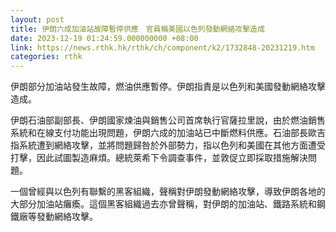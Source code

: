 ```yaml
---
layout: post
title: 伊朗六成加油站故障暫停供應　官員稱美國以色列發動網絡攻擊造成
date: 2023-12-19 01:24:59.000000000 +08:00
link: https://news.rthk.hk/rthk/ch/component/k2/1732848-20231219.htm
categories: rthk
---
```


伊朗部分加油站發生故障，燃油供應暫停。伊朗指責是以色列和美國發動網絡攻擊造成。

伊朗石油部副部長、伊朗國家煉油與銷售公司首席執行官薩拉里說，由於燃油銷售系統和在線支付功能出現問題，伊朗六成的加油站已中斷燃料供應。石油部長歐吉指系統遭到網絡攻擊，並將問題歸咎於外部勢力，指以色列和美國在其他方面遭受打擊，因此試圖製造麻煩。總統萊希下令調查事件，並敦促立即採取措施解決問題。

一個曾經與以色列有聯繫的黑客組織，聲稱對伊朗發動網絡攻擊，導致伊朗各地的大部分加油站癱瘓。這個黑客組織過去亦曾聲稱，對伊朗的加油站、鐵路系統和鋼鐵廠等發動網絡攻擊。
